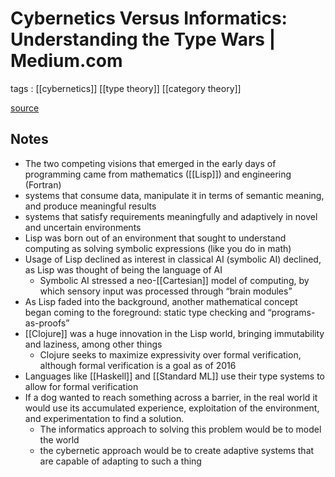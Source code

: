 # Cybernetics Versus Informatics: Understanding the Type Wars | Medium.com

tags
: [[cybernetics]] [[type theory]] [[category theory]]

[source](https://medium.com/@rplevy/cybernetics-versus-informatics-understanding-the-type-wars-99878fe956d6)


## Notes

-   The two competing visions that emerged in the early days of programming came from mathematics ([[Lisp]]) and engineering (Fortran)
-   systems that consume data, manipulate it in terms of semantic meaning, and produce meaningful results
-   systems that satisfy requirements meaningfully and adaptively in novel and uncertain environments
-   Lisp was born out of an environment that sought to understand computing as solving symbolic expressions (like you do in math)
-   Usage of Lisp declined as interest in classical AI (symbolic AI) declined, as Lisp was thought of being the language of AI
    -   Symbolic AI stressed a neo-[[Cartesian]] model of computing, by which sensory input was processed through &ldquo;brain modules&rdquo;
-   As Lisp faded into the background, another mathematical concept began coming to the foreground: static type checking and &ldquo;programs-as-proofs&rdquo;
-   [[Clojure]] was a huge innovation in the Lisp world, bringing immutability and laziness, among other things
    -   Clojure seeks to maximize expressivity over formal verification, although formal verification is a goal as of 2016
-   Languages like [[Haskell]] and [[Standard ML]] use their type systems to allow for formal verification
-   If a dog wanted to reach something across a barrier, in the real world it would use its accumulated experience, exploitation of the environment, and experimentation to find a solution.
    -   The informatics approach to solving this problem would be to model the world
    -   the cybernetic approach would be to create adaptive systems that are capable of adapting to such a thing
